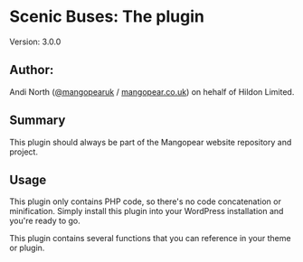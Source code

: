 # Scenic Buses: The plugin

Version: 3.0.0

## Author:

Andi North ([@mangopearuk](https://twitter.com/MangopearUK) / [mangopear.co.uk](https://mangopear.co.uk)) on hehalf of Hildon Limited.

## Summary

This plugin should always be part of the Mangopear website repository and project.

## Usage

This plugin only contains PHP code, so there's no code concatenation or minification. Simply install this plugin into your WordPress installation and you're ready to go.

This plugin contains several functions that you can reference in your theme or plugin.